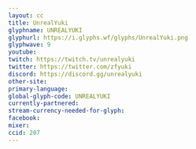 ```yaml
---
layout: cc
title: UnrealYuki
glyphname: UNREALYUKI
glyphurl: https://i.glyphs.wf/glyphs/UnrealYuki.png
glyphwave: 9
youtube: 
twitch: https://twitch.tv/unrealyuki
twitter: https://twitter.com/zfyuki
discord: https://discord.gg/unrealyuki
other-site: 
primary-language: 
global-glyph-code: UNREALYUKI
currently-partnered: 
stream-currency-needed-for-glyph: 
facebook: 
mixer: 
ccid: 207
---
```


